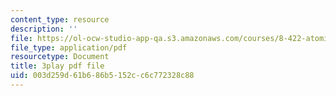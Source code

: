 ```yaml
---
content_type: resource
description: ''
file: https://ol-ocw-studio-app-qa.s3.amazonaws.com/courses/8-422-atomic-and-optical-physics-ii-spring-2013/003d259d61b686b5152cc6c772328c88_k7DskqekDZk.pdf
file_type: application/pdf
resourcetype: Document
title: 3play pdf file
uid: 003d259d-61b6-86b5-152c-c6c772328c88
---
```

